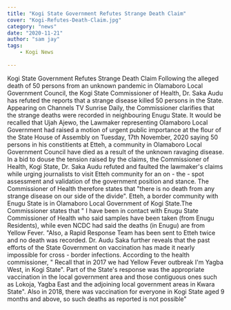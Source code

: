 ```yaml
---
title: "Kogi State Government Refutes Strange Death Claim"
cover: "Kogi-Refutes-Death-Claim.jpg"
category: "news"
date: "2020-11-21"
author: "sam jay"
tags:
    - Kogi News
    
---
```


Kogi State Government Refutes Strange Death Claim
Following the alleged death of 50 persons from an unknown pandemic in Olamaboro Local Government Council, the Kogi State Commissioner of Health, Dr. Saka Audu has refuted the reports that a strange disease killed 50 persons in the State. Appearing on Channels TV Sunrise Daily, the Commissioner clarifies that the strange deaths were recorded in neighbouring Enugu State.
It would be recalled that Ujah Ajewo, the Lawmaker representing Olamaboro Local Government had raised a motion of urgent public importance at the flour of the State House of Assembly on Tuesday, 17th November, 2020 saying 50 persons in his constitients at Etteh, a community in Olamaboro Local Government Council have died as a result of the unknown ravaging disease.
In a bid to douse the tension raised by the claims, the Commissioner of Health, Kogi State, Dr. Saka Audu refuted and faulted the lawmaker's claims while urging journalists to visit Etteh community for an on - the - spot assessment and validation of the government position and stance. The Commissioner of Health therefore states that "there is no death from any strange disease on our side of the divide". Etteh, a border community with Enugu State is in Olamaboro Local Government of Kogi State.The Commissioner states that " I have been in contact with Enugu State Commissioner of Health who said samples have been taken (from Enugu Residents), while even NCDC had said the deaths (in Enugu) are from Yellow Fever. "Also, a Rapid Response Team has been sent to Etteh twice and no death was recorded.
Dr. Audu Saka further reveals that the past efforts of the State Government on vaccination has made it nearly impossible for cross - border infections. According to the health commissioner, " Recall that in 2017 we had Yellow Fever outbreak I'm Yagba West, in Kogi State". Part of the State's response was the appropriate vaccination in the local government area and those contiguous ones such as Lokoja, Yagba East and the adjoining local government areas in Kwara State". Also in 2018, there was vaccination for everyone in Kogi State aged 9 months and above, so such deaths as reported is not possible"